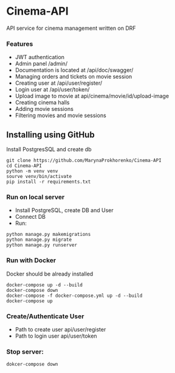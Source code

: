# Cinema-API

API service for cinema management written on DRF

### Features
- JWT authentication
- Admin panel /admin/
- Documentation is located at /api/doc/swagger/
- Managing orders and tickets on movie session
- Creating user at /api/user/register/
- Login user at /api/user/token/
- Upload image to movie at api/cinema/movie/id/upload-image
- Creating cinema halls
- Adding movie sessions
- Filtering movies and movie sessions


## Installing using GitHub

Install PostgresSQL and create db

```
git clone https://github.com/MarynaProkhorenko/Cinema-API
cd Cinema-API
python -m venv venv
sourve venv/bin/activate
pip install -r requirements.txt
```

### Run on local server
- Install PostgreSQL, create DB and User
- Connect DB
- Run:
```
python manage.py makemigrations
python manage.py migrate
python manage.py runserver
```


### Run with Docker
Docker should be already installed
```
docker-compose up -d --build
docker-compose down
docker-compose -f docker-compose.yml up -d --build
docker-compose up
```

### Create/Authenticate User
- Path to create user api/user/register
- Path to login user api/user/token

### Stop server:
```
dokcer-compose down
```